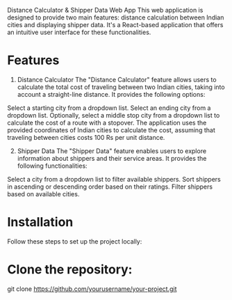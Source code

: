 Distance Calculator & Shipper Data Web App
This web application is designed to provide two main features: distance calculation between Indian cities and displaying shipper data. It's a React-based application that offers an intuitive user interface for these functionalities.

# Features
1. Distance Calculator
The "Distance Calculator" feature allows users to calculate the total cost of traveling between two Indian cities, taking into account a straight-line distance. It provides the following options:

Select a starting city from a dropdown list.
Select an ending city from a dropdown list.
Optionally, select a middle stop city from a dropdown list to calculate the cost of a route with a stopover.
The application uses the provided coordinates of Indian cities to calculate the cost, assuming that traveling between cities costs 100 Rs per unit distance.

2. Shipper Data
The "Shipper Data" feature enables users to explore information about shippers and their service areas. It provides the following functionalities:

Select a city from a dropdown list to filter available shippers.
Sort shippers in ascending or descending order based on their ratings.
Filter shippers based on available cities.

# Installation
Follow these steps to set up the project locally:

# Clone the repository:
git clone https://github.com/yourusername/your-project.git
